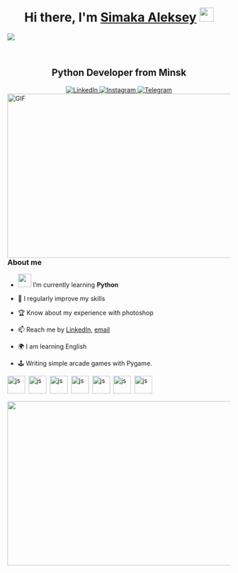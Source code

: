 <h1 align="center">Hi there, I'm <a href="https://www.blackcater.win/" target="_blank">Simaka Aleksey</a> <img
src="https://github.com/blackcater/blackcater/raw/main/images/Hi.gif" height="32" /></h1>

![](https://github.com/halfrost/halfrost/blob/master/icons/header_1.png)

<br />
<div id="header" align="center">
	<h2>Python Developer from Minsk</h2>
</div>
</a>
<div id="socials" align="center">
	<a href="https://www.linkedin.com/in/%D0%B0%D0%BB%D0%B5%D0%BA%D1%81%D0%B5%D0%B9-%D1%81%D0%B8%D0%BC%D0%B0%D0%BA%D0%B0-9366861a3/">
		<img src="https://img.shields.io/badge/LinkedIn-blue?style=for-the-badge&logo=linkedin&logoColor=white" alt="LinkedIn"/>
	</a>
	<a href="https://www.instagram.com/leshka_sailor/">
		<img src="https://img.shields.io/badge/instadram-red?style=for-the-badge&logo=instagram&logoColor=white" alt="Instagram"/>
	</a>
	<a href="https://t.me/Just_a_Humaaaaan">
		<img src="https://img.shields.io/badge/Telegram-blue?style=for-the-badge&logo=telegram&logoColor=white" alt="Telegram"/>
	</a>
</div>
<img align="right" height="370px" width="550px" alt="GIF" src="https://media.giphy.com/media/SWoSkN6DxTszqIKEqv/giphy.gif" alt="Coder GIF" width="700">


### About me

- <img src="https://media.giphy.com/media/WUlplcMpOCEmTGBtBW/giphy.gif" width="30"></h3></div> I’m currently learning **Python**

- 💯 I regularly improve my skills

- 🏆 Know about my experience with photoshop
 
- 📫 Reach me by [LinkedIn](https://www.linkedin.com/in/%D0%B0%D0%BB%D0%B5%D0%BA%D1%81%D0%B5%D0%B9-%D1%81%D0%B8%D0%BC%D0%B0%D0%BA%D0%B0-9366861a3/), [email](mailto:Leskasima@gmail.com)

- 🌍 I am learning English

- 🕹️ Writing simple arcade games with Pygame.




<img src="https://cdn.jsdelivr.net/gh/devicons/devicon/icons/sqlite/sqlite-original-wordmark.svg" title="js" width="40" height="40"/>&nbsp;
<img src="https://cdn.jsdelivr.net/gh/devicons/devicon/icons/python/python-original-wordmark.svg" title="js" width="40" height="40"/>&nbsp;
<img src="https://cdn.jsdelivr.net/gh/devicons/devicon/icons/django/django-plain-wordmark.svg" title="js" width="40" height="40"/>&nbsp;
<img src="https://cdn.jsdelivr.net/gh/devicons/devicon/icons/github/github-original.svg" title="js" width="40" height="40"/>&nbsp;
<img src="https://cdn.jsdelivr.net/gh/devicons/devicon/icons/linkedin/linkedin-original-wordmark.svg" title="js" width="40" height="40"/>&nbsp;
<img src="https://cdn.jsdelivr.net/gh/devicons/devicon/icons/photoshop/photoshop-plain.svg" title="js" width="40" height="40"/>&nbsp;
<img src="https://cdn.jsdelivr.net/gh/devicons/devicon/icons/anaconda/anaconda-original.svg" title="js" width="40" height="40"/>&nbsp;


<div id="stat" align="center">
	<img height="370px" width="550px" src="https://media.giphy.com/media/3FjEPbKqEPhPpmC8uY/giphy.gif" />
<p align="">
</div>
	
